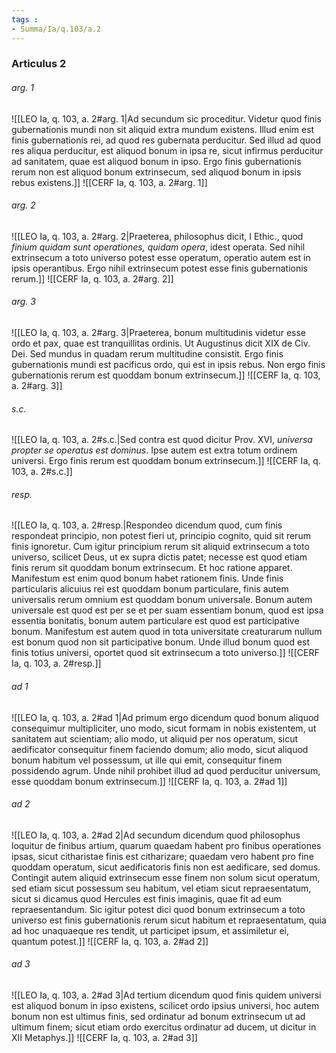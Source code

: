 ```yaml
---
tags : 
- Summa/Ia/q.103/a.2
---
```


### Articulus 2

###### arg. 1
![[LEO Ia, q. 103, a. 2#arg. 1|Ad secundum sic proceditur. Videtur quod finis gubernationis mundi non sit aliquid extra mundum existens. Illud enim est finis gubernationis rei, ad quod res gubernata perducitur. Sed illud ad quod res aliqua perducitur, est aliquod bonum in ipsa re, sicut infirmus perducitur ad sanitatem, quae est aliquod bonum in ipso. Ergo finis gubernationis rerum non est aliquod bonum extrinsecum, sed aliquod bonum in ipsis rebus existens.]]
![[CERF Ia, q. 103, a. 2#arg. 1]]

###### arg. 2
![[LEO Ia, q. 103, a. 2#arg. 2|Praeterea, philosophus dicit, I Ethic., quod *finium quidam sunt operationes, quidam opera*, idest operata. Sed nihil extrinsecum a toto universo potest esse operatum, operatio autem est in ipsis operantibus. Ergo nihil extrinsecum potest esse finis gubernationis rerum.]]
![[CERF Ia, q. 103, a. 2#arg. 2]]

###### arg. 3
![[LEO Ia, q. 103, a. 2#arg. 3|Praeterea, bonum multitudinis videtur esse ordo et pax, quae est tranquillitas ordinis. Ut Augustinus dicit XIX de Civ. Dei. Sed mundus in quadam rerum multitudine consistit. Ergo finis gubernationis mundi est pacificus ordo, qui est in ipsis rebus. Non ergo finis gubernationis rerum est quoddam bonum extrinsecum.]]
![[CERF Ia, q. 103, a. 2#arg. 3]]

###### s.c.
![[LEO Ia, q. 103, a. 2#s.c.|Sed contra est quod dicitur Prov. XVI, *universa propter se operatus est dominus*. Ipse autem est extra totum ordinem universi. Ergo finis rerum est quoddam bonum extrinsecum.]]
![[CERF Ia, q. 103, a. 2#s.c.]]

###### resp.
![[LEO Ia, q. 103, a. 2#resp.|Respondeo dicendum quod, cum finis respondeat principio, non potest fieri ut, principio cognito, quid sit rerum finis ignoretur. Cum igitur principium rerum sit aliquid extrinsecum a toto universo, scilicet Deus, ut ex supra dictis patet; necesse est quod etiam finis rerum sit quoddam bonum extrinsecum. Et hoc ratione apparet. Manifestum est enim quod bonum habet rationem finis. Unde finis particularis alicuius rei est quoddam bonum particulare, finis autem universalis rerum omnium est quoddam bonum universale. Bonum autem universale est quod est per se et per suam essentiam bonum, quod est ipsa essentia bonitatis, bonum autem particulare est quod est participative bonum. Manifestum est autem quod in tota universitate creaturarum nullum est bonum quod non sit participative bonum. Unde illud bonum quod est finis totius universi, oportet quod sit extrinsecum a toto universo.]]
![[CERF Ia, q. 103, a. 2#resp.]]

###### ad 1
![[LEO Ia, q. 103, a. 2#ad 1|Ad primum ergo dicendum quod bonum aliquod consequimur multipliciter, uno modo, sicut formam in nobis existentem, ut sanitatem aut scientiam; alio modo, ut aliquid per nos operatum, sicut aedificator consequitur finem faciendo domum; alio modo, sicut aliquod bonum habitum vel possessum, ut ille qui emit, consequitur finem possidendo agrum. Unde nihil prohibet illud ad quod perducitur universum, esse quoddam bonum extrinsecum.]]
![[CERF Ia, q. 103, a. 2#ad 1]]

###### ad 2
![[LEO Ia, q. 103, a. 2#ad 2|Ad secundum dicendum quod philosophus loquitur de finibus artium, quarum quaedam habent pro finibus operationes ipsas, sicut citharistae finis est citharizare; quaedam vero habent pro fine quoddam operatum, sicut aedificatoris finis non est aedificare, sed domus. Contingit autem aliquid extrinsecum esse finem non solum sicut operatum, sed etiam sicut possessum seu habitum, vel etiam sicut repraesentatum, sicut si dicamus quod Hercules est finis imaginis, quae fit ad eum repraesentandum. Sic igitur potest dici quod bonum extrinsecum a toto universo est finis gubernationis rerum sicut habitum et repraesentatum, quia ad hoc unaquaeque res tendit, ut participet ipsum, et assimiletur ei, quantum potest.]]
![[CERF Ia, q. 103, a. 2#ad 2]]

###### ad 3
![[LEO Ia, q. 103, a. 2#ad 3|Ad tertium dicendum quod finis quidem universi est aliquod bonum in ipso existens, scilicet ordo ipsius universi, hoc autem bonum non est ultimus finis, sed ordinatur ad bonum extrinsecum ut ad ultimum finem; sicut etiam ordo exercitus ordinatur ad ducem, ut dicitur in XII Metaphys.]]
![[CERF Ia, q. 103, a. 2#ad 3]]

